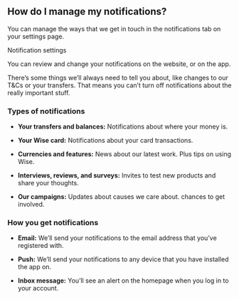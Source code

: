 ## How do I manage my notifications?  
You can manage the ways that we get in touch in the notifications tab on your settings page.

Notification settings

You can review and change your notifications on the website, or on the app.

There’s some things we’ll always need to tell you about, like changes to our T&Cs or your transfers. That means you can’t turn off notifications about the really important stuff. 

### Types of notifications

  *  **Your transfers and balances:** Notifications about where your money is.

  *  **Your Wise card:** Notifications about your card transactions.

  *  **Currencies and features:** News about our latest work. Plus tips on using Wise.

  *  **Interviews, reviews, and surveys:** Invites to test new products and share your thoughts.

  *  **Our campaigns:** Updates about causes we care about. chances to get involved.




### How you get notifications

  *  **Email:** We’ll send your notifications to the email address that you’ve registered with.

  *  **Push:** We’ll send your notifications to any device that you have installed the app on.

  *  **Inbox message:** You’ll see an alert on the homepage when you log in to your account.